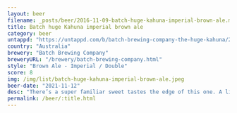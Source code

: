 ```yaml
---
layout: beer
filename: _posts/beer/2016-11-09-batch-huge-kahuna-imperial-brown-ale.md
title: Batch huge Kahuna imperial brown ale
category: beer
untappd: "https://untappd.com/b/batch-brewing-company-the-huge-kahuna/2084936"
country: "Australia"
brewery: "Batch Brewing Company"
breweryURL: "/brewery/batch-brewing-company.html"
style: "Brown Ale - Imperial / Double"
score: 8
img: /img/list/batch-huge-kahuna-imperial-brown-ale.jpeg
beer-date: "2021-11-12"
desc: "There’s a super familiar sweet tastes the edge of this one. A little bit of caramel, with a slightly burnt addition"
permalink: /beer/:title.html
---
```

